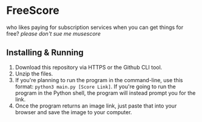 # FreeScore
who likes paying for subscription services when you can get things for free? *please don't sue me musescore*

## Installing & Running

1) Download this repository via HTTPS or the Github CLI tool.
2) Unzip the files.
3) If you're planning to run the program in the command-line, use this format: `python3 main.py [Score Link]`. If you're going to run the program in the Python shell, the program will instead prompt you for the link.
4) Once the program returns an image link, just paste that into your browser and save the image to your computer.

